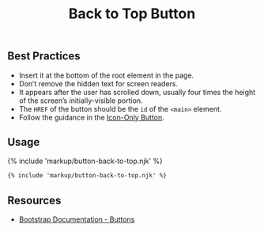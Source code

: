 ﻿---
title: Back to Top Button
summary: The Back to Top Button allows users to return to the top of the page.
tags: back to top button, required
layout: guide
eleventyNavigation:
  key: Back to Top Button
  parent: Components
  order: 90
  excerpt: The Back to Top Button allows users to return to the top of the page.
  img: /img/illustrations/illus-button-top.svg
---
## Best Practices

- Insert it at the bottom of the root element in the page.
- Don’t remove the hidden text for screen readers.
- It appears after the user has scrolled down, usually four times the height of the screen’s initially-visible portion.
- The `HREF` of the button should be the `id` of the `<main>` element.
- Follow the guidance in the [Icon-Only Button](/components/buttons/#icon-only-button).

## Usage

{% include 'markup/button-back-to-top.njk' %}

``` html
{% include 'markup/button-back-to-top.njk' %}
```
## Resources

* <a href="https://getbootstrap.com/docs/4.5/components/buttons/" target="_blank">Bootstrap Documentation - Buttons</a>
